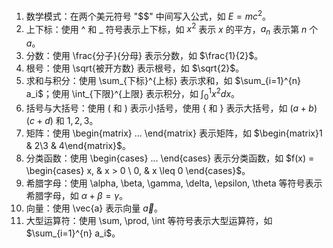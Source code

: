 1. 数学模式：在两个美元符号 "$$" 中间写入公式，如 $E=mc^2$。
2. 上下标：使用 ^ 和 _ 符号表示上下标，如 $x^2$ 表示 $x$ 的平方，$a_n$ 表示第 $n$ 个 $a$。
3. 分数：使用 \frac{分子}{分母} 表示分数，如 $\frac{1}{2}$。
4. 根号：使用 \sqrt{被开方数} 表示根号，如 $\sqrt{2}$。
5. 求和与积分：使用 \sum_{下标}^{上标} 表示求和，如 $\sum_{i=1}^{n} a_i$；使用 \int_{下限}^{上限} 表示积分，如 $\int_{0}^{1} x^2 dx$。
6. 括号与大括号：使用 ( 和 ) 表示小括号，使用 { 和 } 表示大括号，如 $(a+b)(c+d)$ 和 ${1,2,3}$。
7. 矩阵：使用 \begin{matrix} ... \end{matrix} 表示矩阵，如 $\begin{matrix}1 & 2\3 & 4\end{matrix}$。
8. 分类函数：使用 \begin{cases} ... \end{cases} 表示分类函数，如 $f(x) = \begin{cases} x, & x > 0 \ 0, & x \leq 0 \end{cases}$。
9. 希腊字母：使用 \alpha, \beta, \gamma, \delta, \epsilon, \theta 等符号表示希腊字母，如 $\alpha+\beta=\gamma$。
10. 向量：使用 \vec{a} 表示向量 $\vec{a}$。
11. 大型运算符：使用 \sum, \prod, \int 等符号表示大型运算符，如 $\sum_{i=1}^{n} a_i$。
